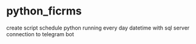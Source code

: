 # python_ficrms
create script schedule python running every day datetime with sql server connection to telegram bot
